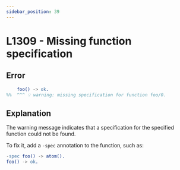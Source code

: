 ```yaml
---
sidebar_position: 39
---
```


# L1309 - Missing function specification

## Error

```erlang
    foo() -> ok.
%%  ^^^ 💡 warning: missing specification for function foo/0.
```

## Explanation

The warning message indicates that a specification for the specified function could not be found.

To fix it, add a `-spec` annotation to the function, such as:

```erlang
-spec foo() -> atom().
foo() -> ok.
```
